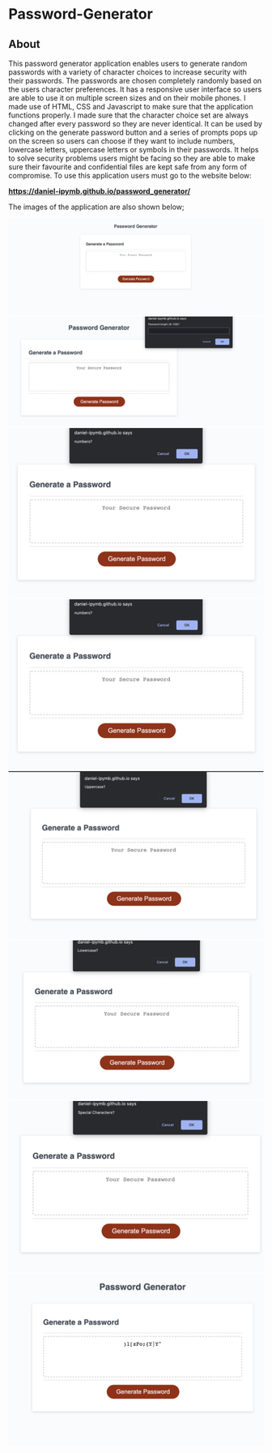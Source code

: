 # Password-Generator

## About

This password generator application enables users to generate random passwords with a variety of character choices to increase security with their passwords. The passwords are chosen completely randomly based on the users character preferences. It has a responsive user interface so users are able to use it on multiple screen sizes and on their mobile phones. I made use of HTML, CSS and Javascript to make sure that the application functions properly. I made sure that the character choice set are always changed after every password so they are never identical. It can be used by clicking on the generate password button and a series of prompts pops up on the screen so users can choose if they want to include numbers, lowercase letters, uppercase letters or symbols in their passwords. It helps to solve security problems users might be facing so they are able to make sure their favourite and confidential files are kept safe from any form of compromise. To use this application users must go to the website below:

 **https://daniel-ipymb.github.io/password_generator/**

  The images of the application are also shown below;

  ![Password generator image](images/image.png)
  ![](images/image_2.png)
  ![](images/image_3.png)
  ![](images/image_3.png)
  ![](images/image_4.png)
  ![](images/image_5.png)
  ![](images/image_6.png)
  ![](images/image_7.png)
  
